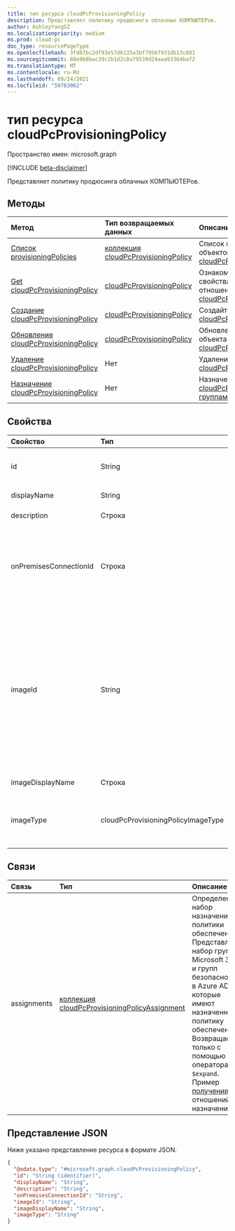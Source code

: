 ```yaml
---
title: тип ресурса cloudPcProvisioningPolicy
description: Представляет политику продюсинга облачных КОМПЬЮТЕРов.
author: AshleyYangSZ
ms.localizationpriority: medium
ms.prod: cloud-pc
doc_type: resourcePageType
ms.openlocfilehash: 3fd07bc2df93e57d6135a3bf7956f931db13c801
ms.sourcegitcommit: 08e9b0bac39c1b1d2c8a79539d24aaa93364baf2
ms.translationtype: MT
ms.contentlocale: ru-RU
ms.lasthandoff: 09/24/2021
ms.locfileid: "59763062"
---
```

# <a name="cloudpcprovisioningpolicy-resource-type"></a>тип ресурса cloudPcProvisioningPolicy

Пространство имен: microsoft.graph

[!INCLUDE [beta-disclaimer](../../includes/beta-disclaimer.md)]

Представляет политику продюсинга облачных КОМПЬЮТЕРов.

## <a name="methods"></a>Методы

|Метод|Тип возвращаемых данных|Описание|
|:---|:---|:---|
|[Список provisioningPolicies](../api/virtualendpoint-list-provisioningpolicies.md)|[коллекция cloudPcProvisioningPolicy](../resources/cloudpcprovisioningpolicy.md)|Список свойств и связей объектов [cloudPcProvisioningPolicy.](../resources/cloudpcprovisioningpolicy.md)|
|[Get cloudPcProvisioningPolicy](../api/cloudpcprovisioningpolicy-get.md)|[cloudPcProvisioningPolicy](../resources/cloudpcprovisioningpolicy.md)|Ознакомьтесь с свойствами и отношениями объекта [cloudPcProvisioningPolicy.](../resources/cloudpcprovisioningpolicy.md)|
|[Создание cloudPcProvisioningPolicy](../api/virtualendpoint-post-provisioningpolicies.md)|[cloudPcProvisioningPolicy](../resources/cloudpcprovisioningpolicy.md)|Создайте новый [объект cloudPcProvisioningPolicy.](../resources/cloudpcprovisioningpolicy.md)|
|[Обновление cloudPcProvisioningPolicy](../api/cloudpcprovisioningpolicy-update.md)|[cloudPcProvisioningPolicy](../resources/cloudpcprovisioningpolicy.md)|Обновление свойств объекта [cloudPcProvisioningPolicy.](../resources/cloudpcprovisioningpolicy.md)|
|[Удаление cloudPcProvisioningPolicy](../api/cloudpcprovisioningpolicy-delete.md)|Нет|Удаление [объекта cloudPcProvisioningPolicy.](../resources/cloudpcprovisioningpolicy.md)|
|[Назначение cloudPcProvisioningPolicy](../api/cloudpcprovisioningpolicy-assign.md)|Нет |Назначение [cloudPcProvisioningPolicy группам](../resources/cloudpcprovisioningpolicy.md) пользователей.|

## <a name="properties"></a>Свойства

|Свойство|Тип|Описание|
|:---|:---|:---|
|id|String|Уникальный идентификатор для политики продюсинга облачных ПК. Только для чтения.|
|displayName|String|Имя отображения политики обеспечения.|
|description|Строка|Описание политики обеспечения.|
|onPremisesConnectionId|Строка|ID cloudPcOnPremisesConnection. Чтобы обеспечить подключение к облачным компьютерам и подключение к домену, выберите подключение к виртуальной сети, проверенной службой облачных ПК.|
|imageId|String|ID изображения ОС, которое необходимо уладить на облачных ПК. Формат изображения типа галереи: {publisher_offer_sku}. Поддерживаемые значения для каждого из параметров:<ul><li>издатель: Microsoftwindowsdesktop.</li> <li>предложение: windows-ent-cpc.</li> <li>sku: 21h1-ent-cpc-m365, 21h1-ent-cpc-os, 20h2-ent-cpc-m365, 20h2-ent-cpc-os, 20h1-ent-cpc-m365, 20h1-ent-cpc-os, 19h2-ent-cpc-os.</li></ul>|
|imageDisplayName|Строка|Имя отображения образа ОС, которое вы закаповыватель.|
|imageType|cloudPcProvisioningPolicyImageType|Тип изображения ОС (настраиваемый или галерейный) для предоставления на облачных ПК. Возможные значения: `gallery`, `custom`.|

## <a name="relationships"></a>Связи

|Связь|Тип|Описание|
|:---|:---|:---|
|assignments|[коллекция cloudPcProvisioningPolicyAssignment](../resources/cloudpcprovisioningpolicyassignment.md)|Определенный набор назначений политики обеспечения. Представляет набор групп Microsoft 365 и групп безопасности в Azure AD, которые имеют назначенную политику обеспечения. Возвращается только с помощью оператора `$expand`. Пример [получения](../api/cloudpcprovisioningpolicy-get.md) отношений назначений. |

## <a name="json-representation"></a>Представление JSON

Ниже указано представление ресурса в формате JSON.
<!-- {
  "blockType": "resource",
  "keyProperty": "id",
  "@odata.type": "microsoft.graph.cloudPcProvisioningPolicy",
  "baseType": "microsoft.graph.entity",
  "openType": false
}
-->

``` json
{
  "@odata.type": "#microsoft.graph.cloudPcProvisioningPolicy",
  "id": "String (identifier)",
  "displayName": "String",
  "description": "String",
  "onPremisesConnectionId": "String",
  "imageId": "String",
  "imageDisplayName": "String",
  "imageType": "String"
}
```
